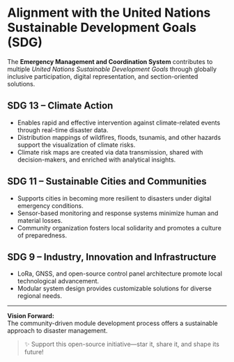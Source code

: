 # Alignment with the United Nations Sustainable Development Goals (SDG)

The **Emergency Management and Coordination System** contributes to multiple *United Nations Sustainable Development Goals* through globally inclusive participation, digital representation, and section-oriented solutions.

## SDG 13 – Climate Action
- Enables rapid and effective intervention against climate-related events through real-time disaster data.
- Distribution mappings of wildfires, floods, tsunamis, and other hazards support the visualization of climate risks.
- Climate risk maps are created via data transmission, shared with decision-makers, and enriched with analytical insights.

## SDG 11 – Sustainable Cities and Communities
- Supports cities in becoming more resilient to disasters under digital emergency conditions.
- Sensor-based monitoring and response systems minimize human and material losses.
- Community organization fosters local solidarity and promotes a culture of preparedness.

## SDG 9 – Industry, Innovation and Infrastructure
- LoRa, GNSS, and open-source control panel architecture promote local technological advancement.
- Modular system design provides customizable solutions for diverse regional needs.

---

**Vision Forward:**  
The community-driven module development process offers a sustainable approach to disaster management.

> ✨ Support this open-source initiative—star it, share it, and shape its future!